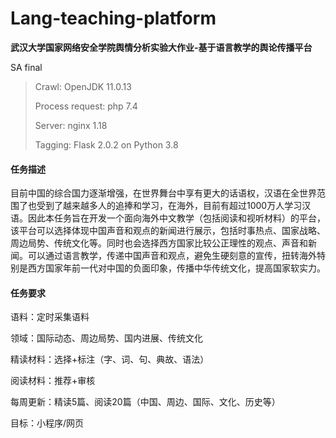 # Lang-teaching-platform
**武汉大学国家网络安全学院舆情分析实验大作业-基于语言教学的舆论传播平台**

SA final

> Crawl: OpenJDK 11.0.13
>
> Process request: php 7.4
>
> Server: nginx 1.18
> 
> Tagging: Flask 2.0.2 on Python 3.8

#### 任务描述

目前中国的综合国力逐渐增强，在世界舞台中享有更大的话语权，汉语在全世界范围了也受到了越来越多人的追捧和学习，在海外，目前有超过1000万人学习汉语。因此本任务旨在开发一个面向海外中文教学（包括阅读和视听材料）的平台，该平台可以选择体现中国声音和观点的新闻进行展示，包括时事热点、国家战略、周边局势、传统文化等。同时也会选择西方国家比较公正理性的观点、声音和新闻。可以通过语言教学，传递中国声音和观点，避免生硬刻意的宣传，扭转海外特别是西方国家年前一代对中国的负面印象，传播中华传统文化，提高国家软实力。

#### 任务要求

语料：定时采集语料

领域：国际动态、周边局势、国内进展、传统文化

精读材料：选择+标注（字、词、句、典故、语法）

阅读材料：推荐+审核

每周更新：精读5篇、阅读20篇（中国、周边、国际、文化、历史等）

目标：小程序/网页
